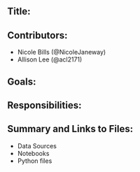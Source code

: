 
Title: 
 - 

Contributors:
 - 
 - Nicole Bills (@NicoleJaneway)
 - Allison Lee (@acl2171)

Goals:
 - 
 
Responsibilities:
 - 

Summary and Links to Files:
 - 
 - Data Sources
 - Notebooks
 - Python files
